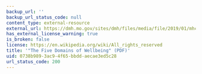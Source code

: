 ```yaml
---
backup_url: ''
backup_url_status_code: null
content_type: external-resource
external_url: https://dmh.mo.gov/sites/dmh/files/media/file/2019/01/mhc-meeting-five-domains-of-wellbeing-10132016.pdf
has_external_license_warning: true
is_broken: false
license: https://en.wikipedia.org/wiki/All_rights_reserved
title: '"The Five Domains of Wellbeing" (PDF)'
uid: 0738b989-3ac9-4f65-bbdd-aecae3ed5c28
url_status_code: 200
---
```

